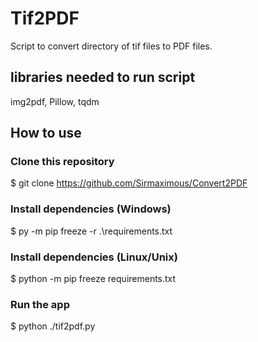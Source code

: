 # Tif2PDF

Script to convert directory of tif files to PDF files.

## libraries needed to run script

img2pdf, Pillow, tqdm


## How to use

### Clone this repository

$ git clone https://github.com/Sirmaximous/Convert2PDF

### Install dependencies (Windows)

$ py -m pip freeze -r .\requirements.txt

### Install dependencies (Linux/Unix)

$ python -m pip freeze requirements.txt

### Run the app

$ python ./tif2pdf.py
